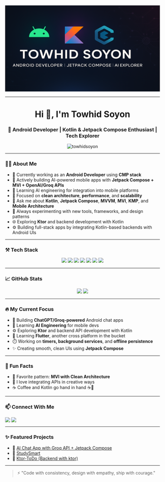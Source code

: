<!-- Profile Header -->
<p align="center">
  <img src="https://raw.githubusercontent.com/towhidSoyon/towhidSoyon/main/image.png" alt="Banner" width="100%" height="280" />
</p>

---
<h1 align="center">Hi 👋, I'm Towhid Soyon</h1>
<h3 align="center">🚀 Android Developer | Kotlin & Jetpack Compose Enthusiast | Tech Explorer</h3>

<p align="center">
  <img src="https://komarev.com/ghpvc/?username=towhidsoyon&label=Profile%20views&color=0e75b6&style=flat" alt="towhidsoyon" />
</p>

---

### 🧑‍💻 About Me

- 💼 Currently working as an **Android Developer** using **CMP stack**
- 🔭 Actively building AI-powered mobile apps with **Jetpack Compose + MVI + OpenAI/Groq APIs**
- 🌱 Learning AI engineering for integration into mobile platforms
- 📱 Focused on **clean architecture**, **performance**, and **scalability**
- 💬 Ask me about **Kotlin**, **Jetpack Compose**, **MVVM**, **MVI**, **KMP**, and **Mobile Architecture**
- 🧠 Always experimenting with new tools, frameworks, and design patterns
- 🌐 Exploring **Ktor** and backend development with Kotlin
- ⚙️ Building full-stack apps by integrating Kotlin-based backends with Android UIs


---

### ⚒️ Tech Stack

<p align="center">
  <img src="https://img.shields.io/badge/Kotlin-7F52FF?style=for-the-badge&logo=kotlin&logoColor=white"/>
  <img src="https://img.shields.io/badge/Jetpack%20Compose-4285F4?style=for-the-badge&logo=android&logoColor=white"/>
  <img src="https://img.shields.io/badge/MVI-5C2D91?style=for-the-badge"/>
  <img src="https://img.shields.io/badge/OpenAI-412991?style=for-the-badge&logo=openai&logoColor=white"/>
  <img src="https://img.shields.io/badge/Groq%20API-ff005c?style=for-the-badge"/>
  <img src="https://img.shields.io/badge/Android%20Studio-3DDC84?style=for-the-badge&logo=androidstudio&logoColor=white"/>
  <img src="https://img.shields.io/badge/Firebase-ffca28?style=for-the-badge&logo=firebase&logoColor=black"/>
</p>

---

### 📈 GitHub Stats

<p align="center">
  <img src="https://github-readme-stats.vercel.app/api?username=towhidsoyon&show_icons=true&theme=tokyonight" width="47%"/>
  <img src="https://github-readme-streak-stats.herokuapp.com/?user=towhidsoyon&theme=tokyonight" width="47%"/>
</p>

---

### 🔥 My Current Focus

- 📲 Building **ChatGPT/Groq-powered** Android chat apps
- 🧠 Learning **AI Engineering** for mobile devs
- ⚙️ Exploring **Ktor** and backend API development with Kotlin
- 🧠 Learning **Flutter**, another cross platform in the bucket
- ⏱️ Working on **timers, background services**, and **offline persistence**
- ✨ Creating smooth, clean UIs using **Jetpack Compose**

---

### 🧩 Fun Facts

- 🎯 Favorite pattern: **MVI with Clean Architecture**
- 🔌 I love integrating APIs in creative ways
- ☕ Coffee and Kotlin go hand in hand ☕🧠

---

### 📫 Connect With Me

<p align="left">
  <a href="https://www.linkedin.com/in/towhid-soyon/" target="blank"><img align="center" src="https://img.shields.io/badge/LinkedIn-0077B5?style=for-the-badge&logo=linkedin&logoColor=white" /></a>
  <a href="mailto:towhidofficial692@gmail.com"><img align="center" src="https://img.shields.io/badge/Gmail-D14836?style=for-the-badge&logo=gmail&logoColor=white" /></a>
</p>

---

### ✨ Featured Projects

- 🔹 [AI Chat App with Groq API + Jetpack Compose]([https://github.com/towhidSoyon/your-chat-app-repo](https://github.com/towhidSoyon/GroqApp))
- 🔹 [StudySmart](https://github.com/towhidSoyon/neptune-mobile-app](https://github.com/towhidSoyon/StudySmart))
- 🔹 [Ktor-ToDo (Backend with ktor)]([https://github.com/towhidSoyon/your-cmp-demo-repo](https://github.com/towhidSoyon/ktor-ToDo))

---

> ⚡ "Code with consistency, design with empathy, ship with courage."
